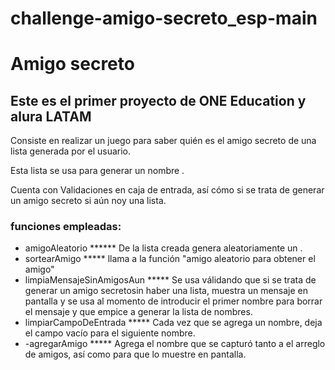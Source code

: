 # challenge-amigo-secreto_esp-main

<h1>Amigo secreto</h1>

<h2>Este es el primer proyecto de ONE Education y alura LATAM</h2>

<p>Consiste en realizar un juego para saber quién es el amigo secreto de una lista generada por el usuario.</p>

<p>Esta lista se usa para generar un nombre .</p>

<p>Cuenta con Validaciones en caja de entrada, así cómo si se trata de generar un amigo secreto si aún noy una lista.</p>

<h3>funciones empleadas:</h3>

<ul>
<li>amigoAleatorio     ******
  De la lista creada genera aleatoriamente un .
</li>
  <li>sortearAmigo     *****
  llama a la función "amigo aleatorio para obtener el amigo"
</li>
     
<li>
limpiaMensajeSinAmigosAun    *****
Se usa válidando que si se trata de generar un amigo secretosin haber una lista, muestra un mensaje en pantalla y se usa al momento de introducir el primer nombre para borrar el mensaje y que empice a generar la lista de nombres.
</li>
<li>
limpiarCampoDeEntrada     *****
Cada vez que se agrega un nombre, deja el campo vacío para el siguiente nombre.
</li>
<li>
-agregarAmigo  *****
Agrega el nombre que se capturó tanto a el arreglo de amigos, así como para que lo muestre en pantalla.
</li>
</u>
